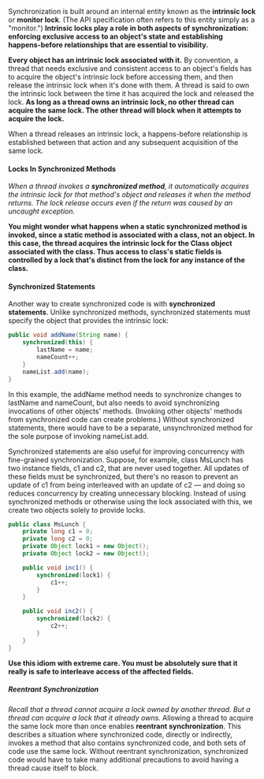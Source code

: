 Synchronization is built around an internal entity known as the __intrinsic lock__ or __monitor lock__. (The API specification often refers to this entity simply as a "monitor.") __Intrinsic locks play a role in both aspects of synchronization: enforcing exclusive access to an object's state and establishing happens-before relationships that are essential to visibility.__

__Every object has an intrinsic lock associated with it.__ By convention, a thread that needs exclusive and consistent access to an object's fields has to acquire the object's intrinsic lock before accessing them, and then release the intrinsic lock when it's done with them. A thread is said to own the intrinsic lock between the time it has acquired the lock and released the lock. __As long as a thread owns an intrinsic lock, no other thread can acquire the same lock. The other thread will block when it attempts to acquire the lock.__

When a thread releases an intrinsic lock, a happens-before relationship is established between that action and any subsequent acquisition of the same lock.

#### Locks In Synchronized Methods

*When a thread invokes a __synchronized method__, it automatically acquires the intrinsic lock for that method's object and releases it when the method returns. The lock release occurs even if the return was caused by an uncaught exception.*

__You might wonder what happens when a static synchronized method is invoked, since a static method is associated with a class, not an object. In this case, the thread acquires the intrinsic lock for the Class object associated with the class. Thus access to class's static fields is controlled by a lock that's distinct from the lock for any instance of the class.__

#### Synchronized Statements

Another way to create synchronized code is with __synchronized statements__. Unlike synchronized methods, synchronized statements must specify the object that provides the intrinsic lock:

```java
public void addName(String name) {
    synchronized(this) {
        lastName = name;
        nameCount++;
    }
    nameList.add(name);
}
```

In this example, the addName method needs to synchronize changes to lastName and nameCount, but also needs to avoid synchronizing invocations of other objects' methods. (Invoking other objects' methods from synchronized code can create problems.) Without synchronized statements, there would have to be a separate, unsynchronized method for the sole purpose of invoking nameList.add.


Synchronized statements are also useful for improving concurrency with fine-grained synchronization. Suppose, for example, class MsLunch has two instance fields, c1 and c2, that are never used together. All updates of these fields must be synchronized, but there's no reason to prevent an update of c1 from being interleaved with an update of c2 — and doing so reduces concurrency by creating unnecessary blocking. Instead of using synchronized methods or otherwise using the lock associated with this, we create two objects solely to provide locks.

```java
public class MsLunch {
    private long c1 = 0;
    private long c2 = 0;
    private Object lock1 = new Object();
    private Object lock2 = new Object();

    public void inc1() {
        synchronized(lock1) {
            c1++;
        }
    }

    public void inc2() {
        synchronized(lock2) {
            c2++;
        }
    }
}
```

__Use this idiom with extreme care. You must be absolutely sure that it really is safe to interleave access of the affected fields.__

##### Reentrant Synchronization

_Recall that a thread cannot acquire a lock owned by another thread. But a thread can acquire a lock that it already owns._ Allowing a thread to acquire the same lock more than once enables __reentrant synchronization__. This describes a situation where synchronized code, directly or indirectly, invokes a method that also contains synchronized code, and both sets of code use the same lock. Without reentrant synchronization, synchronized code would have to take many additional precautions to avoid having a thread cause itself to block.





















